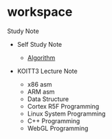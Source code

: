 # workspace
Study Note

- Self Study Note 
  - [Algorithm](https://github.com/daeroro/StudyNote/tree/master/algorithm)

- KOITT3 Lecture Note
  - x86 asm
  - ARM asm
  - Data Structure
  - Cortex R5F Programming
  - Linux System Programming
  - C++ Programming
  - WebGL Programming
  
